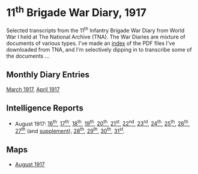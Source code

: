 # 11<sup>th</sup> Brigade War Diary, 1917

Selected transcripts from the 11<sup>th</sup> Infantry Brigade War Diary from World War I held at The National Archive (TNA). The War Diaries are mixture of documents of various types. I've made an [index](index.xhtml) of the PDF files I've downloaded from TNA, and I'm selectively dipping in to transcribe some of the documents ...

## Monthly Diary Entries

[March 1917](1917-03-diary.xhtml), [April 1917](1917-04-diary.xhtml)

## Intelligence Reports

- August 1917: [16<sup>th</sup>](1917-08-16-intsum.xhtml), [17<sup>th</sup>](1917-08-17-intsum.xhtml), [18<sup>th</sup>](1917-08-18-intsum.xhtml), [19<sup>th</sup>](1917-08-19-intsum.xhtml), 
[20<sup>th</sup>](1917-08-20-intsum.xhtml), 
[21<sup>st</sup>](1917-08-21-intsum.xhtml), 
[22<sup>nd</sup>](1917-08-22-intsum.xhtml), 
[23<sup>rd</sup>](1917-08-23-intsum.xhtml), 
[24<sup>th</sup>](1917-08-24-intsum.xhtml), 
[25<sup>th</sup>](1917-08-25-intsum.xhtml), [26<sup>th</sup>](1917-08-26-intsum.xhtml), [27<sup>th</sup>](1917-08-27-intsum.xhtml) (and [supplement](1917-08-27-intsum-supp.xhtml)), [28<sup>th</sup>](1917-08-28-intsum.xhtml), [29<sup>th</sup>](1917-08-29-intsum.xhtml), [30<sup>th</sup>](1917-08-30-intsum.xhtml), [31<sup>st</sup>](1917-08-31-intsum.xhtml).

## Maps
- [August 1917](1917-08-map.xhtml)